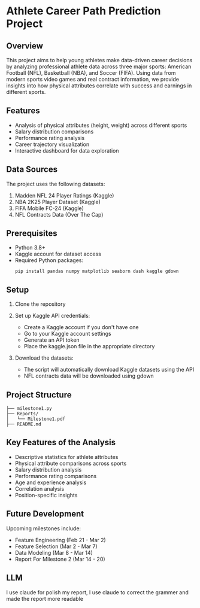 
# Athlete Career Path Prediction Project

## Overview
This project aims to help young athletes make data-driven career decisions by analyzing professional athlete data across three major sports: American Football (NFL), Basketball (NBA), and Soccer (FIFA). Using data from modern sports video games and real contract information, we provide insights into how physical attributes correlate with success and earnings in different sports.

## Features
- Analysis of physical attributes (height, weight) across different sports
- Salary distribution comparisons
- Performance rating analysis
- Career trajectory visualization
- Interactive dashboard for data exploration

## Data Sources
The project uses the following datasets:
1. Madden NFL 24 Player Ratings (Kaggle)
2. NBA 2K25 Player Dataset (Kaggle)
3. FIFA Mobile FC-24 (Kaggle)
4. NFL Contracts Data (Over The Cap)

## Prerequisites
- Python 3.8+
- Kaggle account for dataset access
- Required Python packages:
  ```
  pip install pandas numpy matplotlib seaborn dash kaggle gdown
  ```
## Setup
1. Clone the repository
2. Set up Kaggle API credentials:
   - Create a Kaggle account if you don't have one
   - Go to your Kaggle account settings
   - Generate an API token
   - Place the kaggle.json file in the appropriate directory

3. Download the datasets:
   - The script will automatically download Kaggle datasets using the API
   - NFL contracts data will be downloaded using gdown

## Project Structure
```
├── milestone1.py          
├── Reports/
│   └── Milestone1.pdf    
├── README.md
```


## Key Features of the Analysis
- Descriptive statistics for athlete attributes
- Physical attribute comparisons across sports
- Salary distribution analysis
- Performance rating comparisons
- Age and experience analysis
- Correlation analysis
- Position-specific insights

## Future Development
Upcoming milestones include:
- Feature Engineering (Feb 21 - Mar 2)
- Feature Selection (Mar 2 - Mar 7)
- Data Modeling (Mar 8 - Mar 14)
- Report For Milestone 2 (Mar 14 - 20)


## LLM
I use claude for polish my report, I use claude to correct the grammer and made the report more readable


